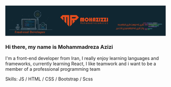 ![front-end developer](https://raw.githubusercontent.com/mohazizzi/mohazizzi/main/ponisha%20bord%20v1-01.jpg) 

### Hi there, my name is Mohammadreza Azizi

I'm a front-end developer from Iran, I really enjoy learning languages and frameworks, currently learning React, I like teamwork and i want to be a member of a professional programming team

Skills:  JS / HTML / CSS / Bootstrap / Scss
